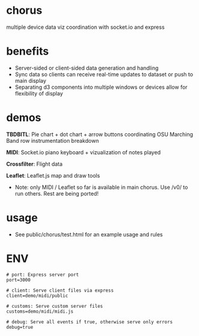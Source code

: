 # chorus
multiple device data viz coordination with socket.io and express

# benefits
- Server-sided or client-sided data generation and handling
- Sync data so clients can receive real-time updates to dataset or push to main display
- Separating d3 components into multiple windows or devices allow for flexibility of display

# demos
**TBDBITL**: Pie chart + dot chart + arrow buttons coordinating OSU Marching Band row instrumentation breakdown

**MIDI**: Socket.io piano keyboard + vizualization of notes played

**Crossfilter**: Flight data

**Leaflet**: Leaflet.js map and draw tools

- Note: only MIDI / Leaflet so far is available in main chorus. Use /v0/ to run others. Rest are being ported!

# usage
- See public/chorus/test.html for an example usage and rules

# ENV
```
# port: Express server port
port=3000

# client: Serve client files via express
client=demo/midi/public

# customs: Serve custom server files
customs=demo/midi/midi.js

# debug: Serve all events if true, otherwise serve only errors
debug=true
```
